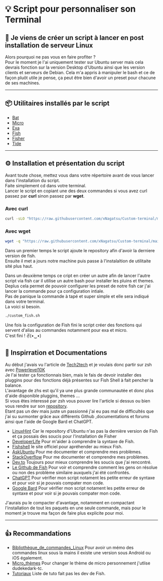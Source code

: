# 💡 Script pour personnaliser son Terminal

## 🤔 Je viens de créer un script à lancer en post installation de serveur Linux

Alors pourquoi ne pas vous en faire profiter ?  
Pour le moment je l'ai uniquement tester sur Ubuntu server mais cela devrais fonction sur la version Desktop d'Ubuntu ainsi que les version clients et serveurs de Debian.
Cela m'a appris à manipuler le bash et ce de façon pluôt utile je pense, ça peut être bien d'avoir un preset pour chacune de ses machines.  

------------------

## 📦 Utilitaires installés par le script  

* [Bat](https://github.com/sharkdp/bat)  
* [Micro](https://github.com/zyedidia/micro)  
* [Exa](https://github.com/ogham/exa)  
* [Fish](https://github.com/fish-shell/fish-shell)  
* [Fisher](https://github.com/jorgebucaran/fisher)  
* [Tide](https://github.com/IlanCosman/tide)  

------------------

## ⚙️ Installation et présentation du script  

Avant toute chose, mettez vous dans votre répertoire avant de vous lancer dans l'installation du script.  
Faite simplement cd dans votre terminal.  
Lancer le script en copiant une des deux commandes si vous avez curl passez par **curl** sinon passez par **wget**.  

### Avec curl

``` bash
curl -sLO "https://raw.githubusercontent.com/xNagatsu/Custom-terminal/main/Custom_Utils.sh" && chmod +x Custom_Utils.sh && ./Custom_Utils.sh  
```

### Avec wget

``` bash
wget -q "https://raw.githubusercontent.com/xNagatsu/Custom-terminal/main/Custom_Utils.sh" && chmod +x Custom_Utils.sh && ./Custom_Utils.sh   
```

Dans un premier temps le script ajoute le repository afin d'avoir la derniere version de fish.  
Ensuite il met a jours notre machine puis passe à l'instalaltion de utilitaite sité plus haut.  

Dans un deuxième temps ce cript en créer un autre afin de lancer l'autre script via fish car il utilise un autre bash pour installer les pluins et themes.  
Deplus cela permet de pouvoir configurer les preset de notre fish car j'ai lancer la commande pour ça configuration intiale.  
Pas de panique la commande à tapé et super simple et elle sera indiqué dans votre terminal.  
La voici si besoin.

``` bash
./custom_fish.sh  
```

Une fois la configuration de Fish fini le script créer des fonctions qui servent d'alias au commandes notamment pour exa et micro.  
C'est fini !   ✌️(•‿•)  

## 📄 Inspirration  et Documentations  

Au début j'avais vu l'article de [Tech2tech](https://www.tech2tech.fr/mon-terminal-ideal/#Shell) et je voulais donc partir sur zsh avec [Powerlevel10K](https://github.com/romkatv/powerlevel10k)  
Je l'ai tester ça fonctionnais bien, mais le fais de devoir installer des pluggins pour des fonctions déjà présentes sur Fish Shell à fait pencher la balance.  
L'avantage de zhs est qu'il ya une plus grande communautée et donc plus d'aide disponible pluggins, themes ...  
Si vous êtes interessé par zsh vous pouver lire l'article si dessus ou bien vous rendre sur son [repository](https://github.com/PAPAMICA/terminal).  
Etant pas un dev mais juste un passionné j'ai eu pas mal de difficultés que j'ai su surmonter grâce aux différents Github ,documentations et forums ainsi que l'aide de Google Bard et ChatGPT.  

* [LinuxHint](https://linuxhint.com/install_fish_shell_linux/) Car le repository d'Ubuntu n'as pas la dernière version de Fish et ça possais des soucis pour l'installation de Fisher  
* [DeveloperLife](https://developerlife.com/2021/01/19/fish-scripting-manual/) Pour m'aider à comprendre la syntaxe de Fish.  
* [Fishshell](https://fishshell.com/docs/current/index.html) le site officiel pour apréhender au mieux Fish.  
* [AskUbuntu](https://askubuntu.com) Pour me documenter et comprendre mes problèmes.  
* [StackOverflow](https://stackoverflow.com/questions) Pour me documenter et comprendre mes problèmes.  
* [Dev.to](https://dev.to/) Toujours pour mieux comprendre les soucis que j'ai rencontré.  
* [Le Github de Fish](https://github.com/fish-shell/fish-shell/issues/) Pour voir et comprendre comment les gens on résolue ou non des problème similaire auxquels j'ai été confrontés.  
* [ChatGPT](https://chat.openai.com) Pour vérifier mon script notament les petite erreur de syntaxe et pour voir si je pouvais compater mon code.  
* [Google Bard](https://bard.google.com) Pour vérifier mon script notament les petite erreur de syntaxe et pour voir si je pouvais compater mon code.  

J'aurais pu le compacter d'avantage, notamment en compactant l'installation de tout les paquets en une seule commande, mais pour le moment je trouve ma façon de faire plus explicite pour moi.  

------------------

## 👍 Recommandations

* [Bibliothèque_de_commandes_Linux](https://linuxcommandlibrary.com/) Pour avoir un mémo des commandes linux sous la mains il existe une version sous Android ou iOS également.  
* [Micro_thèmes](https://github.com/zyedidia/micro/blob/master/runtime/help/colors.md) Pour changer le thème de micro personnement j'utlise dudekedark-tc.  
* [Tutoriaux](https://fishshell.com/docs/current/tutorial.html) Liste de tuto fait pas les dev de Fish.  
